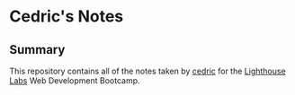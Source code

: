 # Cedric's Notes

## Summary 

This repository contains all of the notes taken by [cedric](https://github.com/cidgaut) for the [Lighthouse Labs](https://www.lighthouselabs.ca/) Web Development Bootcamp.